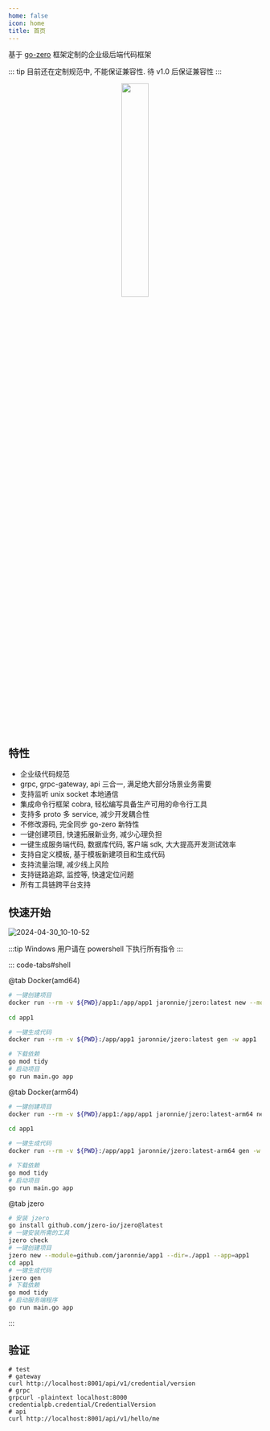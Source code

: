 ```yaml
---
home: false
icon: home
title: 首页
---
```


基于 [go-zero](https://go-zero.dev) 框架定制的企业级后端代码框架

::: tip 目前还在定制规范中, 不能保证兼容性. 待 v1.0 后保证兼容性
:::

<div style="text-align: center;">
  <img src="https://oss.jaronnie.com/jzero.jpg" style="width: 33%;" alt=""/>
</div>

## 特性

* 企业级代码规范
* grpc, grpc-gateway, api 三合一, 满足绝大部分场景业务需要
* 支持监听 unix socket 本地通信
* 集成命令行框架 cobra, 轻松编写具备生产可用的命令行工具
* 支持多 proto 多 service, 减少开发耦合性
* 不修改源码, 完全同步 go-zero 新特性
* 一键创建项目, 快速拓展新业务, 减少心理负担
* 一键生成服务端代码, 数据库代码, 客户端 sdk, 大大提高开发测试效率
* 支持自定义模板, 基于模板新建项目和生成代码
* 支持流量治理, 减少线上风险
* 支持链路追踪, 监控等, 快速定位问题
* 所有工具链跨平台支持

## 快速开始

![2024-04-30_10-10-52](https://oss.jaronnie.com/2024-04-30_10-10-52.gif)

:::tip Windows 用户请在 powershell 下执行所有指令
:::

::: code-tabs#shell

@tab Docker(amd64)

```bash
# 一键创建项目
docker run --rm -v ${PWD}/app1:/app/app1 jaronnie/jzero:latest new --module=github.com/jaronnie/app1 --dir=./app1 --app=app1
  
cd app1 

# 一键生成代码
docker run --rm -v ${PWD}:/app/app1 jaronnie/jzero:latest gen -w app1

# 下载依赖
go mod tidy
# 启动项目
go run main.go app
```

@tab Docker(arm64)

```bash
# 一键创建项目
docker run --rm -v ${PWD}/app1:/app/app1 jaronnie/jzero:latest-arm64 new --module=github.com/jaronnie/app1 --dir=./app1 --app=app1
  
cd app1  

# 一键生成代码
docker run --rm -v ${PWD}:/app/app1 jaronnie/jzero:latest-arm64 gen -w app1

# 下载依赖
go mod tidy
# 启动项目
go run main.go app
```

@tab jzero

```bash
# 安装 jzero
go install github.com/jzero-io/jzero@latest
# 一键安装所需的工具
jzero check
# 一键创建项目
jzero new --module=github.com/jaronnie/app1 --dir=./app1 --app=app1
cd app1
# 一键生成代码
jzero gen
# 下载依赖
go mod tidy
# 启动服务端程序
go run main.go app
```
:::

## 验证

```shell
# test
# gateway
curl http://localhost:8001/api/v1/credential/version
# grpc
grpcurl -plaintext localhost:8000 credentialpb.credential/CredentialVersion
# api
curl http://localhost:8001/api/v1/hello/me
```

